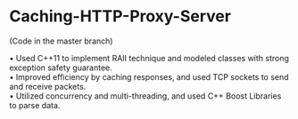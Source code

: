 # Caching-HTTP-Proxy-Server

(Code in the master branch)

• Used C++11 to implement RAII technique and modeled classes with strong exception safety guarantee.  
• Improved efficiency by caching responses, and used TCP sockets to send and receive packets.  
• Utilized concurrency and multi-threading, and used C++ Boost Libraries to parse data.  
